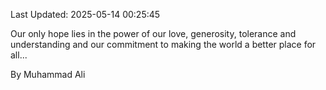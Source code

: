 Last Updated: 2025-05-14 00:25:45

Our only hope lies in the power of our love, generosity, tolerance and understanding and our commitment to making the world a better place for all...

By Muhammad Ali